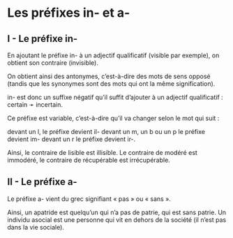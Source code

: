 # Les préfixes in- et a-


## I - Le préfixe in-

En ajoutant le préfixe in- à un adjectif qualificatif (visible par exemple), on obtient son contraire (invisible).

On obtient ainsi des antonymes, c’est-à-dire des mots de sens opposé (tandis que les synonymes sont des mots qui ont la même signification).

in- est donc un suffixe négatif qu’il suffit d’ajouter à un adjectif qualificatif : certain ➛ incertain.

Ce préfixe est variable, c’est-à-dire qu’il va changer selon le mot qui suit :

devant un l, le préfixe devient il-
devant un m, un b ou un p le préfixe devient im-
devant un r le préfixe devient ir-.

Ainsi, le contraire de lisible est illisible. Le contraire de modéré est immodéré, le contraire de récupérable est irrécupérable.

## II - Le préfixe a-

Le préfixe a- vient du grec signifiant « pas » ou « sans ».

Ainsi, un apatride est quelqu’un qui n’a pas de patrie, qui est sans patrie. Un individu asocial est une personne qui vit en dehors de la société (il n’est pas dans la vie sociale).

	